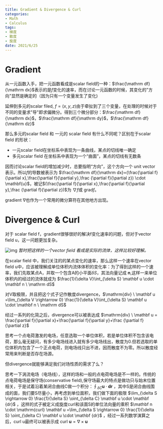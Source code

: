 ```yaml
---
title: Gradient & Divergence & Curl
categories:
- Math
- Calculus
tags:
- 梯度
- 散度
- 旋度
date: 2021/6/25
---
```




# Gradient

从一元函数入手，把一元函数看成是scalar field的一种：$\frac{\mathrm df}{\mathrm dx}$表示的是$f$变化的速率，而在讨论一元函数的时候，其变化的"方向"显然是确定的（因为只有一个变量发生了变化)

延伸到多元的scalar filed, $f=(x,y,z)$由于牵扯到了三个变量，在处理的时候对于不同的变量求"导"即求偏微分。得到三个微分部分：$\frac{\mathrm df}{\mathrm dx}$，$\frac{\mathrm df}{\mathrm dy}$，$\frac{\mathrm df}{\mathrm dz}$

那么多元的scalar field 和 一元的 scalar field 有什么不同呢？区别在于scalar field 的形状：

- 一元scalar field在坐标系中表现为一条曲线，某点的切线唯一确定
- 多元scalar field 在坐标系中表现为一个“曲面”，某点的切线有无数条

因而讨论scalar field的增加减少时，总要指明“方向”，这个方向一个 unit vector表示。所以$f$的导数被表示为 $\frac{\mathrm df}{\mathrm dx}=(\frac{\partial f}{\partial x},\frac{\partial f}{\partial y},\frac {\partial f}{\partial z}) \cdot \mathbf{u}$，被记$(\frac{\partial f}{\partial x},\frac{\partial f}{\partial y},\frac {\partial f}{\partial z})$为 $\nabla f$或 $\mathrm{grad}f$。

gradient $\nabla$也作为一个常用的微分算符在其他地方出现。

# Divergence & Curl

对于 scalar field f，gradient很够很好的解决f变化速率的问题，但对于vector field u，这一问题更加复杂。

![img](https://pic1.zhimg.com/80/0138d4e896d38db68f3c2a57519da86d_720w.jpg)
_暂时把这样的一个vector field 看成是实际的流体，这样比较好理解。_

在scalar field 中，我们关注的的某点变化的速率，那么这样一个速率在vector field u中，应该被理解成单位体积内流体体积的变化率：为了得到这样的一个速率，我们先取某点A，并取一个包含A的小平面$\delta S$，其法向量记成 $\mathbf n$,这样一来单位体积内的经过的流体就成为 $\frac{1}{\delta V}\int_{\delta S} \mathbf u \cdot \mathbf n \ \mathrm dS$ 

对V取极限，并且把这个式子记作散度divergence，$\mathrm{div} \ \mathbf u =\lim_{\delta V \rightarrow 0} \frac{1}{\delta V}\int_{\delta S} \mathbf u \cdot \mathbf n \ \mathrm dS$

经过一系列的化简之后，divergence可以被表达成 $\mathrm{div} \ \mathbf u = \frac{\partial f}{\partial x}+\frac{\partial f}{\partial y}+\frac {\partial f}{\partial z}$

思考一个点电荷激发的电场，任意选取一个单位体积，若是单位体积不包含该电荷，那么毫无疑问，有多少电场线进入就有多少电场线出，散度为0.但若选取的单位体积内包含了一个正点电荷，则电场线只出不进，因而散度不为零。所以散度经常用来判断是否存在场源。

但divergence就能够满足我们对场性质的需求了么？

思考一下涡流电场（电场线），这样的场和一般的点电荷电场是不一样的。传统的点电荷电场是保守场(conservative field),保守场最大的特点是做功只与始末位置相关，于是试着沿着某闭合曲线C做一个积分：$\oint_{\delta C} \mathbf u \cdot \mathbf{dr}$ ，其中S是闭合曲线围成的面，我们要S尽量小，再考虑到单位面积，我们做下面的极限 $\lim_{\delta S \rightarrow 0} \frac{1}{\delta S} \oint_{\delta C} \mathbf u \cdot \mathbf {dr}$ ，这样的式子被定义成旋度curl和该面S的单位法向量的乘积 $\mathbf n \cdot \mathrm{curl} \mathbf u =\lim_{\delta S \rightarrow 0} \frac{1}{\delta S} \oint_{\delta C} \mathbf u \cdot \mathbf {dr}$ ，经过一系列数学演算之后，curl u最终可以被表示成 $\mathrm{curl}\ \mathbf u=\nabla \times \mathbf u$

